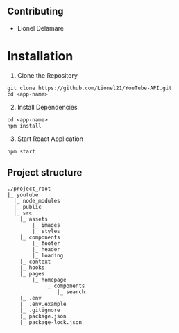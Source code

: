 ## Contributing

- Lionel Delamare

# Installation

1. Clone the Repository

```
git clone https://github.com/Lionel21/YouTube-API.git
cd <app-name>
```

2.  Install Dependencies

```shell
cd <app-name>
npm install
```

3. Start React Application
```shell
npm start
```

## Project structure

```
./project_root
|_ youtube
  |_ node_modules  
  |_ public  
  |_ src
    |_ assets
        |_ images
        |_ styles
    |_ components
        |_ footer
        |_ header
        |_ loading
    |_ context
    |_ hooks
    |_ pages
        |_ homepage
            |_ components
                |_ search      
    |_ .env
    |_ .env.example
    |_ .gitignore
    |_ package.json
    |_ package-lock.json            
```

